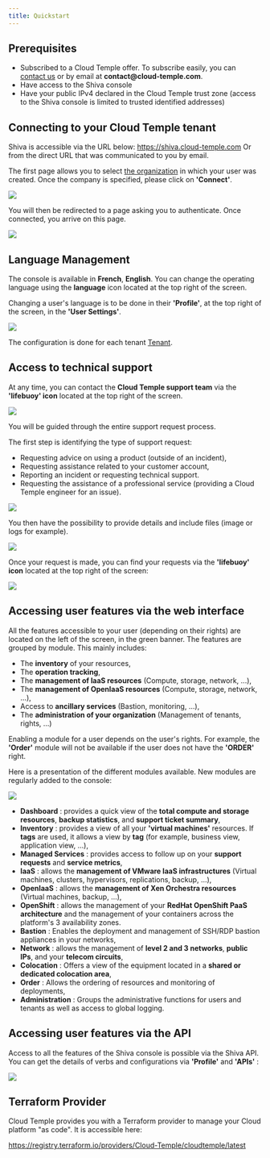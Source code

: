 ```yaml
---
title: Quickstart
---
```


## Prerequisites
- Subscribed to a Cloud Temple offer. To subscribe easily, you can [contact us](https://www.cloud-temple.com/contactez-nous/) or by email at __contact@cloud-temple.com__.
- Have access to the Shiva console
- Have your public IPv4 declared in the Cloud Temple trust zone (access to the Shiva console is limited to trusted identified addresses)

## Connecting to your Cloud Temple tenant
Shiva is accessible via the URL below:
    https://shiva.cloud-temple.com
    Or from the direct URL that was communicated to you by email.

The first page allows you to select [the organization](iam/concepts.md#organisations) in which your user was created.
Once the company is specified, please click on __'Connect'__.

![](images/shiva_login.png)

You will then be redirected to a page asking you to authenticate.
Once connected, you arrive on this page.

![](images/shiva_home.png)

## Language Management
The console is available in __French__, __English__. You can change the operating language using the __language__ icon located at the top right of the screen.

Changing a user's language is to be done in their __'Profile'__, at the top right of the screen, in the __'User Settings'__.

![](images/shiva_profil_006.png)

The configuration is done for each tenant [Tenant](iam/concepts.md#tenant).

## Access to technical support

At any time, you can contact the __Cloud Temple support team__ via the __'lifebuoy' icon__ located at the top right of the screen.

![](images/shiva_support.png)

You will be guided through the entire support request process.

The first step is identifying the type of support request:

- Requesting advice on using a product (outside of an incident),
- Requesting assistance related to your customer account,
- Reporting an incident or requesting technical support.
- Requesting the assistance of a professional service (providing a Cloud Temple engineer for an issue).

![](images/shiva_support_01.png)

You then have the possibility to provide details and include files (image or logs for example).

![](images/shiva_support_02.png)

Once your request is made, you can find your requests via the __'lifebuoy' icon__ located at the top right of the screen:

![](images/shiva_support_03.png)

## Accessing user features via the web interface

All the features accessible to your user (depending on their rights) are located on the left of the screen, in the green banner.
The features are grouped by module. This mainly includes:

- The __inventory__ of your resources,
- The __operation tracking__,
- The __management of IaaS resources__ (Compute, storage, network, ...),
- The __management of OpenIaaS resources__ (Compute, storage, network, ...),
- Access to __ancillary services__ (Bastion, monitoring, ...),
- The __administration of your organization__ (Management of tenants, rights, ...)

Enabling a module for a user depends on the user's rights. For example, the __'Order'__ module will not be available if the user does not have the __'ORDER'__ right.

Here is a presentation of the different modules available. New modules are regularly added to the console:

![](images/shiva_onboard_007.png)

- __Dashboard__ : provides a quick view of the __total compute and storage resources__, __backup statistics__, and __support ticket summary__,
- __Inventory__ : provides a view of all your __'virtual machines'__ resources. If __tags__ are used, it allows a view by __tag__ (for example, business view, application view, ...),
- __Managed Services__ : provides access to follow up on your __support requests__ and __service metrics__,
- __IaaS__ : allows the __management of VMware IaaS infrastructures__ (Virtual machines, clusters, hypervisors, replications, backup, ...),
- __OpenIaaS__ : allows the __management of Xen Orchestra resources__ (Virtual machines, backup, ...),
- __OpenShift__ : allows the management of your **RedHat OpenShift PaaS architecture** and the management of your containers across the platform's 3 availability zones.
- __Bastion__ : Enables the deployment and management of SSH/RDP bastion appliances in your networks,
- __Network__ : allows the management of __level 2 and 3 networks__, __public IPs__, and your __telecom circuits__,
- __Colocation__ : Offers a view of the equipment located in a __shared or dedicated colocation area__,
- __Order__ : Allows the ordering of resources and monitoring of deployments,
- __Administration__ : Groups the administrative functions for users and tenants as well as access to global logging.

## Accessing user features via the API

Access to all the features of the Shiva console is possible via the Shiva API. You can get the details of verbs and configurations via __'Profile'__ and __'APIs'__ :

![](images/shiva_onboard_008.png)

## Terraform Provider

Cloud Temple provides you with a Terraform provider to manage your Cloud platform "as code". It is accessible here:

https://registry.terraform.io/providers/Cloud-Temple/cloudtemple/latest